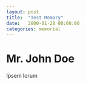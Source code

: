 ```yaml
---
layout: post
title:  "Test Memory"
date:   2000-01-28 00:00:00
categories: memorial
---
```

# Mr. John Doe

Ipsem lorum
